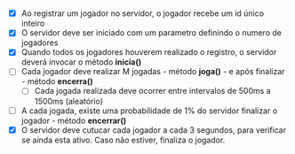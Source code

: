 #

* [X] Ao registrar um jogador no servidor, o jogador recebe um id único inteiro
* [X] O servidor deve ser iniciado com um parametro definindo o numero de jogadores
* [X] Quando todos os jogadores houverem realizado o registro, o servidor deverá invocar o método **inicia()**
* [ ] Cada jogador deve realizar M jogadas - método **joga()** - e após finalizar - método **encerra()**
    * [ ] Cada jogada realizada deve ocorrer entre intervalos de 500ms a 1500ms (aleatório)
* [ ] A cada jogada, existe uma probabilidade de 1% do servidor finalizar o jogador - método **encerrar()**
* [X] O servidor deve cutucar cada jogador a cada 3 segundos, para verificar se ainda esta ativo. Caso não estiver, 
finaliza o jogador.